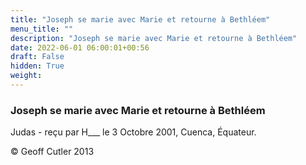 ```yaml
---
title: "Joseph se marie avec Marie et retourne à Bethléem"
menu_title: ""
description: "Joseph se marie avec Marie et retourne à Bethléem"
date: 2022-06-01 06:00:01+00:56
draft: False
hidden: True
weight:
---
```

### Joseph se marie avec Marie et retourne à Bethléem

Judas - reçu par H___  le 3 Octobre 2001, Cuenca, Équateur.



© Geoff Cutler 2013